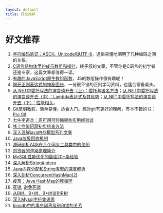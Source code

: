 ```yaml
---
layout: default
title: 好文推荐
---
```


# 好文推荐 #

1. [字符编码笔记：ASCII，Unicode和UTF-8](http://www.ruanyifeng.com/blog/2007/10/ascii_unicode_and_utf-8.html)，通俗易懂地阐明了几种编码之间的关系。
2. [C语言结构体里的成员数组和指针](http://coolshell.cn/articles/11377.html)，耗子叔的文章，不管你是C语言的初学者还是专家，这篇文章都值得一读。
3. [有趣的JavaScript原生数组函数](http://www.ituring.com.cn/article/67320)，JS的数组操作很有趣呢！
4. [揭开正则表达式的神秘面纱](http://www.regexlab.com/zh/regref.htm)，一份很不错的正则学习资料，也适合常备桌头。
5. [从.NET中委托写法的演变谈开去（上）：委托与匿名方法](http://blog.zhaojie.me/2009/08/from-delegate-to-others.html)；[从.NET中委托写法的演变谈开去（中）：Lambda表达式及其优势](http://blog.zhaojie.me/2009/08/from-delegate-to-others-2.html)；[从.NET中委托写法的演变谈开去（下）：性能相关](http://blog.zhaojie.me/2009/08/from-delegate-to-others-3.html)。
6. [Git简明教程](http://rogerdudler.github.io/git-guide/index.zh.html)，简单易懂，适合入门。想对git有更好的理解，有本不错的书：[Pro Git](http://iissnan.com/progit/)
7. [七牛李道兵：高可用可伸缩架构实用经验谈](http://segmentfault.com/a/1190000002627554?utm_source=Weibo&utm_medium=shareLink&utm_campaign=socialShare)
8. [线上性能问题初步排查方法](http://ifeve.com/find-bug-online/) 
9. [深入理解java内存模型系列文章](http://ifeve.com/java-memory-model-0/)
10. [Java垃圾回收机制](http://www.jianshu.com/p/778dd3848196) 
11. [源码剖析AQS在几个同步工具类中的使用](http://ifeve.com/abstractqueuedsynchronizer-use/)
12. [浏览器的渲染原理简介](http://coolshell.cn/articles/9666.html)
13. [MySQL性能优化的最佳20+条经验](http://coolshell.cn/articles/1846.html) 
14. [深入解析String#intern](http://tech.meituan.com/in_depth_understanding_string_intern.html)
15. [Java内存分配和String类型的深度解析](http://www.codeceo.com/article/java-memory-string.html)
16. [深入剖析ConcurrentHashMap(2)](http://ifeve.com/java-concurrent-hashmap-2/)
17. [疫苗：Java HashMap的死循环](http://coolshell.cn/articles/9606.html)
18. [死锁](http://ifeve.com/deadlock/), [避免死锁](http://ifeve.com/deadlock-prevention/)
19. [从B树、B+树、B*树谈到R树](http://blog.csdn.net/v_JULY_v/article/details/6530142)
20. [深入Mysql字符集设置](http://www.laruence.com/2008/01/05/12.html)
21. [Innodb中的事务隔离级别和锁的关系](http://tech.meituan.com/innodb-lock.html)